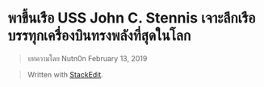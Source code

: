 
พาขึ้นเรือ USS John C. Stennis เจาะลึกเรือบรรทุกเครื่องบินทรงพลังที่สุดในโลก
===
>บทความโดย Nutn0n
February 13, 2019


> Written with [StackEdit](https://spaceth.co/exclusive-trip-uss-john-c-stennis/).
<!--stackedit_data:
eyJoaXN0b3J5IjpbMjc4MTE5NDA5XX0=
-->